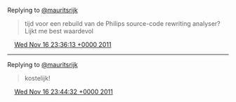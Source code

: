 Replying to [@mauritsrijk](https://twitter.com/mauritsrijk/status/136928724175171585)

> tijd voor een rebuild van de Philips source\-code rewriting analyser? Lijkt me best waardevol

<img src="../../media/tweet.ico" width="12" /> [Wed Nov 16 23:36:13 +0000 2011](https://twitter.com/DromerDenker/status/136950732669714432)

----

Replying to [@mauritsrijk](https://twitter.com/mauritsrijk/status/136432292812963840)

> kostelijk\!

<img src="../../media/tweet.ico" width="12" /> [Wed Nov 16 23:44:32 +0000 2011](https://twitter.com/DromerDenker/status/136952825870696450)